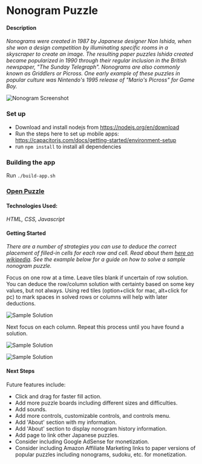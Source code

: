# Nonogram Puzzle
#### Description
*Nonograms were created in 1987 by Japanese designer Non Ishida, when she won a design competition by illuminating specific rooms in a skyscraper to create an image. The resulting paper puzzles Ishida created became popularized in 1990 through their regular inclusion in the British newspaper, "The Sunday Telegraph". Nonograms are also commonly known as Griddlers or Picross. One early example of these puzzles in popular culture was Nintendo's 1995 release of "Mario's Picross" for Game Boy.*

![Nonogram Screenshot](images/nonogram-screenshot.png "Nonogram Screenshot")

### Set up

- Download and install nodejs from https://nodejs.org/en/download
- Run the steps here to set up mobile apps: https://capacitorjs.com/docs/getting-started/environment-setup
- run `npm install` to install all dependencies

### Building the app

Run `./build-app.sh`

### [Open Puzzle](https://josephcoburn.github.io/nonogram-puzzle/)

#### Technologies Used:
*HTML, CSS, Javascript*

#### Getting Started

*There are a number of strategies you can use to deduce the correct placement of filled-in cells for each row and cell. Read about them 
[here on wikipedia](https://en.wikipedia.org/wiki/Nonogram#Solution_techniques). See the example below for a guide on how to solve a sample nonogram puzzle.*

Focus on one row at a time. Leave tiles blank if uncertain of row solution. You can deduce the row/column solution with certainty based on some key values, but not always. Using red tiles (option+click for mac, alt+click for pc) to mark spaces in solved rows or columns will help with later deductions.

![Sample Solution](https://media.giphy.com/media/j3KGgQhrRKiLps62I3/giphy.gif)


Next focus on each column. Repeat this process until you have found a solution.

![Sample Solution](https://media.giphy.com/media/SqgBF5Zs7fafQIcHrj/giphy.gif)

![Sample Solution](https://media.giphy.com/media/U5IlbOo5IoXEHBwfPn/giphy.gif)

#### Next Steps
Future features include:

- Click and drag for faster fill action.
- Add more puzzle boards including different sizes and difficulties.
- Add sounds.
- Add more controls, customizable controls, and controls menu.
- Add 'About' section with my information.
- Add 'About' section to display nonogram history information.
- Add page to link other Japanese puzzles.
- Consider including Google AdSense for monetization.
- Consider including Amazon Affiliate Marketing links to paper versions of popular puzzles including nonograms, sudoku, etc. for monetization.
